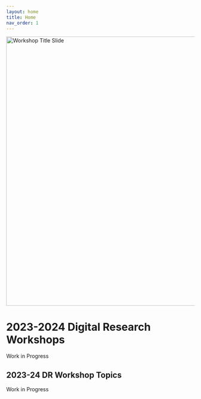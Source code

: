 ```yaml
---
layout: home
title: Home
nav_order: 1
---
```


<img src="assets/img/drslate.png" alt="Workshop Title Slide" width="720">

# 2023-2024 Digital Research Workshops

Work in Progress

## 2023-24 DR Workshop Topics

Work in Progress
